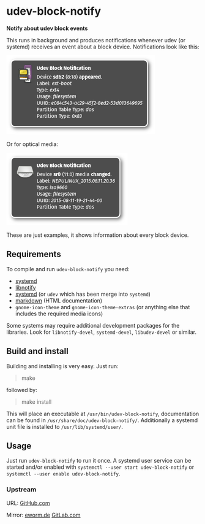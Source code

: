 udev-block-notify
=================

**Notify about udev block events**

This runs in background and produces notifications whenever udev (or systemd)
receives an event about a block device. Notifications look like this:

![Notification USB](screenshots/usb.png)

Or for optical media:

![Notification cd](screenshots/optical.png)

These are just examples, it shows information about every block device.

Requirements
------------

To compile and run `udev-block-notify` you need:

* [systemd](https://www.github.com/systemd/systemd)
* [libnotify](http://library.gnome.org/devel/notification-spec/)
* [systemd](http://www.freedesktop.org/wiki/Software/systemd) (or `udev` which has been merge into `systemd`)
* [markdown](http://daringfireball.net/projects/markdown/) (HTML documentation)
* `gnome-icon-theme` and `gnome-icon-theme-extras` (or anything else that includes the required media icons)

Some systems may require additional development packages for the libraries.
Look for `libnotify-devel`, `systemd-devel`, `libudev-devel` or similar.

Build and install
-----------------

Building and installing is very easy. Just run:

> make

followed by:

> make install

This will place an executable at `/usr/bin/udev-block-notify`,
documentation can be found in `/usr/share/doc/udev-block-notify/`.
Additionally a systemd unit file is installed to `/usr/lib/systemd/user/`.

Usage
-----

Just run `udev-block-notify` to run it once. A systemd user service can be
started and/or enabled with `systemctl --user start udev-block-notify`
or `systemctl --user enable udev-block-notify`.

### Upstream

URL:
[GitHub.com](https://github.com/eworm-de/udev-block-notify)  

Mirror:
[eworm.de](https://git.eworm.de/cgit.cgi/udev-block-notify/)
[GitLab.com](https://gitlab.com/eworm-de/udev-block-notify)  
